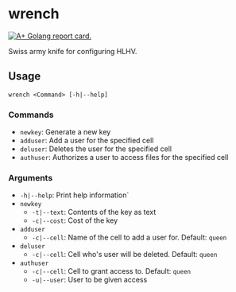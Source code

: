# wrench

[![A+ Golang report card.](https://img.shields.io/badge/go%20report-A+-brightgreen.svg?style=flat)](https://goreportcard.com/report/github.com/hlhv/wrench)

Swiss army knife for configuring HLHV.

## Usage

`wrench <Command> [-h|--help]`

### Commands

- `newkey`: Generate a new key
- `adduser`: Add a user for the specified cell
- `deluser`: Deletes the user for the specified cell
- `authuser`: Authorizes a user to access files for the specified cell

### Arguments

- `-h|--help`: Print help information`
- `newkey`
  - `-t|--text`: Contents of the key as text
  - `-c|--cost`: Cost of the key
- `adduser`
  - `-c|--cell`: Name of the cell to add a user for. Default: `queen`
- `deluser`
  - `-c|--cell`: Cell who's user will be deleted. Default: `queen`
- `authuser`
  - `-c|--cell`: Cell to grant access to. Default: `queen`
  - `-u|--user`: User to be given access
